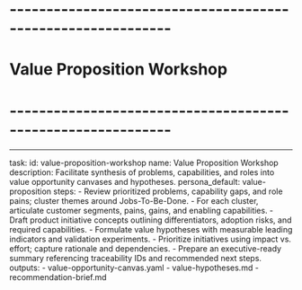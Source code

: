 <!-- Powered by BMAD™ Core -->

# ------------------------------------------------------------

# Value Proposition Workshop

# ------------------------------------------------------------

---

task:
id: value-proposition-workshop
name: Value Proposition Workshop
description: Facilitate synthesis of problems, capabilities, and roles into value opportunity canvases and hypotheses.
persona_default: value-proposition
steps: - Review prioritized problems, capability gaps, and role pains; cluster themes around Jobs-To-Be-Done. - For each cluster, articulate customer segments, pains, gains, and enabling capabilities. - Draft product initiative concepts outlining differentiators, adoption risks, and required capabilities. - Formulate value hypotheses with measurable leading indicators and validation experiments. - Prioritize initiatives using impact vs. effort; capture rationale and dependencies. - Prepare an executive-ready summary referencing traceability IDs and recommended next steps.
outputs: - value-opportunity-canvas.yaml - value-hypotheses.md - recommendation-brief.md

